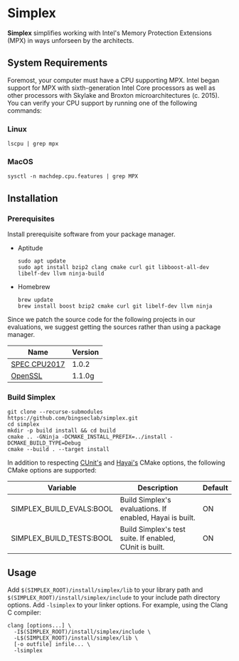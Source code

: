 # Simplex

**Simplex** simplifies working with Intel's Memory Protection Extensions (MPX) in ways unforseen by the architects.

## System Requirements
Foremost, your computer must have a CPU supporting MPX. Intel began support for MPX with sixth-generation Intel Core processors as well as other processors with Skylake and Broxton microarchitectures (c. 2015). You can verify your CPU support by running one of the following commands:

### Linux
```Shell
lscpu | grep mpx
```

### MacOS
```Shell
sysctl -n machdep.cpu.features | grep MPX
```

## Installation

### Prerequisites
Install prerequisite software from your package manager.

- Aptitude
  ```shell
  sudo apt update
  sudo apt install bzip2 clang cmake curl git libboost-all-dev libelf-dev llvm ninja-build
  ```
- Homebrew
  ```shell
  brew update
  brew install boost bzip2 cmake curl git libelf-dev llvm ninja
  ```
  
Since we patch the source code for the following projects in our evaluations, we suggest getting the sources rather than using a package manager.

| Name                                          | Version                   |
|-----------------------------------------------|---------------------------|
| [SPEC CPU2017](https://www.spec.org/cpu2017/) | 1.0.2                     |
| [OpenSSL](https://www.openssl.org/source/)    | 1.1.0g                    |

### Build Simplex

```shell
git clone --recurse-submodules https://github.com/bingseclab/simplex.git
cd simplex
mkdir -p build install && cd build
cmake .. -GNinja -DCMAKE_INSTALL_PREFIX=../install -DCMAKE_BUILD_TYPE=Debug
cmake --build . --target install
```

In addition to respecting [CUnit's](https://gitlab.com/cunity/cunit/blob/master/CMakeLists.txt#L3) and [Hayai's](https://github.com/nickbruun/hayai/blob/master/CMakeLists.txt#L7) CMake options, the following CMake options are supported:

| Variable                      | Description                                              | Default  |
|-------------------------------|----------------------------------------------------------|----------|
| SIMPLEX_BUILD_EVALS:BOOL      | Build Simplex's evaluations. If enabled, Hayai is built. | ON       |
| SIMPLEX_BUILD_TESTS:BOOL      | Build Simplex's test suite. If enabled, CUnit is built.  | ON       |

## Usage
Add `$(SIMPLEX_ROOT)/install/simplex/lib` to your library path and `$(SIMPLEX_ROOT)/install/simplex/include` to your include path directory options. Add `-lsimplex` to your linker options. For example, using the Clang C compiler:

```shell
clang [options...] \
  -I$(SIMPLEX_ROOT)/install/simplex/include \
  -L$(SIMPLEX_ROOT)/install/simplex/lib \
  [-o outfile] infile... \
  -lsimplex
```
